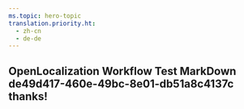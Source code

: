 ```yaml
---
ms.topic: hero-topic
translation.priority.ht: 
  - zh-cn
  - de-de
---
```

## OpenLocalization Workflow Test MarkDown de49d417-460e-49bc-8e01-db51a8c4137c thanks!
